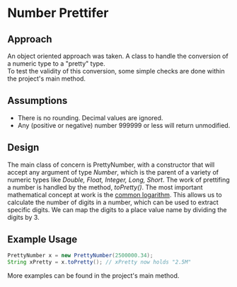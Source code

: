 Number Prettifer
=================================================

Approach
-------------
An object oriented approach was taken.  A class to handle the conversion of a numeric type to a "pretty" type.  
To test the validity of this conversion, some simple checks are done within the project's main method.


Assumptions
-------------
- There is no rounding.  Decimal values are ignored.
- Any (positive or negative) number 999999 or less will return unmodified. 


Design
-------------
The main class of concern is PrettyNumber, with a constructor that will accept
any argument of type *Number*, which is the parent of a variety of numeric types like *Double, Float, Integer, Long, Short*.
The work of prettifing a number is handled by the method, *toPretty()*.
The most important mathematical concept at work is the [common logarithm](https://en.wikipedia.org/wiki/Common_logarithm).
This allows us to calculate the number of digits in a number, which can be used to extract specific digits. We can map 
the digits to a place value name by dividing the digits by 3.

Example Usage
-------------
```java
PrettyNumber x = new PrettyNumber(2500000.34);
String xPretty = x.toPretty(); // xPretty now holds "2.5M"
```
More examples can be found in the project's main method.